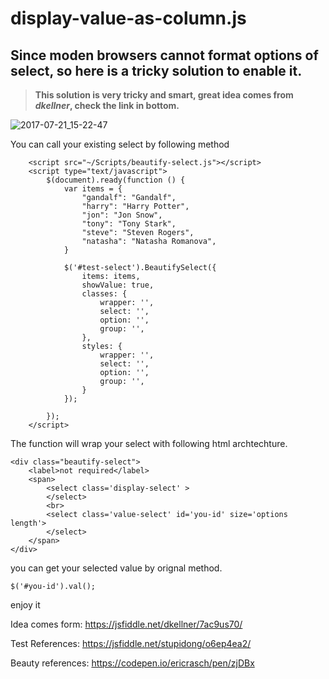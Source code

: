 # display-value-as-column.js

## Since moden browsers cannot format options of select, so here is a tricky solution to enable it. 

>**This solution is very tricky and smart, great idea comes from *dkellner*, check the link in bottom.**

![2017-07-21_15-22-47](https://user-images.githubusercontent.com/25354610/28479160-36d57792-6e29-11e7-91a4-c3d2679b7a5f.png)

You can call your existing select by following method
```
    <script src="~/Scripts/beautify-select.js"></script>
    <script type="text/javascript">
        $(document).ready(function () {
            var items = {
                "gandalf": "Gandalf",
                "harry": "Harry Potter",
                "jon": "Jon Snow",
                "tony": "Tony Stark",
                "steve": "Steven Rogers",
                "natasha": "Natasha Romanova",
            }

            $('#test-select').BeautifySelect({
                items: items,
                showValue: true,
                classes: {
                    wrapper: '',
                    select: '',
                    option: '',
                    group: '',
                },
                styles: {
                    wrapper: '',
                    select: '',
                    option: '',
                    group: '',
                }
            });

        });
    </script>

```

The function will wrap your select with following html archtechture.
```
<div class="beautify-select">
    <label>not required</label>
    <span>
    	<select class='display-select' >
        </select>
        <br>
    	<select class='value-select' id='you-id' size='options length'>
    	</select>
    </span>
</div>
```


you can get your selected value by orignal method.
```
$('#you-id').val();
```

enjoy it

Idea comes form: https://jsfiddle.net/dkellner/7ac9us70/

Test References: https://jsfiddle.net/stupidong/o6ep4ea2/

Beauty references: https://codepen.io/ericrasch/pen/zjDBx
